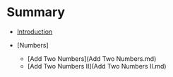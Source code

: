 # Summary

* [Introduction](README.md)

* [Numbers]
  * [Add Two Numbers](Add Two Numbers.md)
  * [Add Two Numbers II](Add Two Numbers II.md)

